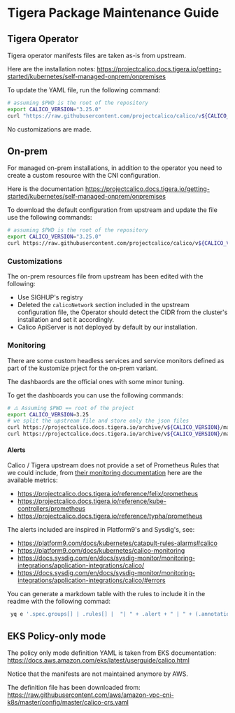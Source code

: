 # Tigera Package Maintenance Guide

## Tigera Operator

Tigera operator manifests files are taken as-is from upstream.

Here are the installation notes:
<https://projectcalico.docs.tigera.io/getting-started/kubernetes/self-managed-onprem/onpremises>

To update the YAML file, run the following command:

```bash
# assuming $PWD is the root of the repository
export CALICO_VERSION="3.25.0"
curl "https://raw.githubusercontent.com/projectcalico/calico/v${CALICO_VERSION}/manifests/tigera-operator.yaml" --output katalog/tigera/operator/tigera-operator.yaml
```

No customizations are made.

## On-prem

For managed on-prem installations, in addition to the operator you need to create a custom resource with the CNI configuration.

Here is the documentation
<https://projectcalico.docs.tigera.io/getting-started/kubernetes/self-managed-onprem/onpremises>

To download the default configuration from upstream and update the file use the following commands:

```bash
# assuming $PWD is the root of the repository
export CALICO_VERSION="3.25.0"
curl https://raw.githubusercontent.com/projectcalico/calico/v${CALICO_VERSION}/manifests/custom-resources.yaml -O katalog/tigera/on-prem/custom-resources.yaml
```

### Customizations

The on-prem resources file from upstream has been edited with the following:

- Use SIGHUP's registry
- Deleted the `calicoNetwork` section included in the upstream configuration file, the Operator should detect the CIDR from the cluster's installation and set it accordingly.
- Calico ApiServer is not deployed by default by our installation.

### Monitoring

There are some custom headless services and service monitors defined as part of the kustomize prject for the on-prem variant.

The dashbaords are the official ones with some minor tuning.

To get the dashboards you can use the following commands:

```bash
# ⚠️ Assuming $PWD == root of the project
export CALICO_VERSION=3.25
# we split the upstream file and store only the json files
curl https://projectcalico.docs.tigera.io/archive/v${CALICO_VERSION}/manifests/grafana-dashboards.yaml | yq '.data["felix-dashboard.json"]' | sed 's/calico-demo-prometheus/prometheus/g' | jq > ./katalog/tigera/on-prem/monitoring/dashboards/felix-dashboard.json
curl https://projectcalico.docs.tigera.io/archive/v${CALICO_VERSION}/manifests/grafana-dashboards.yaml | yq '.data["typha-dashboard.json"]' | sed 's/calico-demo-prometheus/prometheus/g' | jq > ./katalog/tigera/on-prem/monitoring/dashboards/typa-dashboard.json
```

#### Alerts

Calico / Tigera upstream does not provide a set of Prometheus Rules that we could include, from [their monitoring documentation](https://projectcalico.docs.tigera.io/maintenance/monitor/monitor-component-metrics) here are the available metrics:

- <https://projectcalico.docs.tigera.io/reference/felix/prometheus>
- <https://projectcalico.docs.tigera.io/reference/kube-controllers/prometheus>
- <https://projectcalico.docs.tigera.io/reference/typha/prometheus>

The alerts included are inspired in Platform9's and Sysdig's, see:

- <https://platform9.com/docs/kubernetes/catapult-rules-alarms#calico>
- <https://platform9.com/docs/kubernetes/calico-monitoring>
- <https://docs.sysdig.com/en/docs/sysdig-monitor/monitoring-integrations/application-integrations/calico/>
- <https://docs.sysdig.com/en/docs/sysdig-monitor/monitoring-integrations/application-integrations/calico/#errors>

You can generate a markdown table with the rules to include it in the readme with the following commad:

```bash
 yq e '.spec.groups[] | .rules[] |  "| " + .alert + " | " + (.annotations.summary // "-" | sub("\n",". "))+ " | " + (.annotations.description // "-" | sub("\n",". ")) + " |"' katalog/tigera/on-prem/monitoring/prometheusrules.yaml
```

## EKS Policy-only mode

The policy only mode definition YAML is taken from EKS documentation:
<https://docs.aws.amazon.com/eks/latest/userguide/calico.html>

Notice that the manifests are not maintained anymore by AWS.

The definition file has been downloaded from:
<https://raw.githubusercontent.com/aws/amazon-vpc-cni-k8s/master/config/master/calico-crs.yaml>
